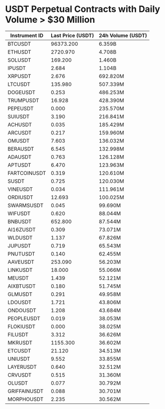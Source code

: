 # USDT Perpetual Contracts with Daily Volume > $30 Million

| Instrument ID | Last Price (USDT) | 24h Volume (USDT) |
|---------------|-------------------|-------------------|
| BTCUSDT | 96373.200 | 6.359B |
| ETHUSDT | 2720.970 | 4.708B |
| SOLUSDT | 169.200 | 1.460B |
| IPUSDT | 2.684 | 1.104B |
| XRPUSDT | 2.676 | 692.820M |
| LTCUSDT | 135.980 | 507.339M |
| DOGEUSDT | 0.253 | 486.253M |
| TRUMPUSDT | 16.928 | 428.390M |
| PEPEUSDT | 0.000 | 235.570M |
| SUIUSDT | 3.190 | 216.841M |
| ACHUSDT | 0.035 | 185.429M |
| ARCUSDT | 0.217 | 159.960M |
| OMUSDT | 7.603 | 136.032M |
| BERAUSDT | 6.545 | 132.998M |
| ADAUSDT | 0.763 | 126.128M |
| APTUSDT | 6.470 | 123.963M |
| FARTCOINUSDT | 0.319 | 120.610M |
| SUSDT | 0.725 | 120.030M |
| VINEUSDT | 0.034 | 111.961M |
| ORDIUSDT | 12.693 | 100.025M |
| SWARMSUSDT | 0.045 | 99.690M |
| WIFUSDT | 0.620 | 88.044M |
| BNBUSDT | 652.800 | 87.544M |
| AI16ZUSDT | 0.309 | 73.071M |
| WLDUSDT | 1.137 | 67.826M |
| JUPUSDT | 0.719 | 65.543M |
| PNUTUSDT | 0.140 | 62.455M |
| AAVEUSDT | 253.090 | 56.203M |
| LINKUSDT | 18.000 | 55.066M |
| MEUSDT | 1.439 | 52.121M |
| AIXBTUSDT | 0.180 | 51.745M |
| GLMUSDT | 0.291 | 49.958M |
| LDOUSDT | 1.721 | 43.806M |
| ONDOUSDT | 1.208 | 43.684M |
| PEOPLEUSDT | 0.019 | 38.053M |
| FLOKIUSDT | 0.000 | 38.025M |
| FILUSDT | 3.312 | 36.626M |
| MKRUSDT | 1155.300 | 36.602M |
| ETCUSDT | 21.120 | 34.513M |
| UNIUSDT | 9.552 | 33.855M |
| LAYERUSDT | 0.640 | 32.512M |
| CRVUSDT | 0.515 | 31.360M |
| OLUSDT | 0.077 | 30.792M |
| GRIFFAINUSDT | 0.088 | 30.701M |
| MORPHOUSDT | 2.235 | 30.562M |
